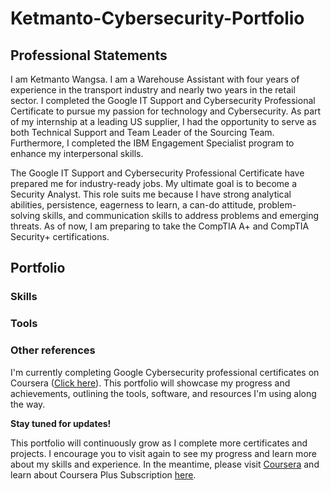 # Ketmanto-Cybersecurity-Portfolio

## Professional Statements
I am Ketmanto Wangsa. I am a Warehouse Assistant with four years of experience in the transport industry and nearly two years in the retail sector. I completed the Google IT Support and Cybersecurity Professional Certificate to pursue my passion for technology and Cybersecurity. As part of my internship at a leading US supplier, I had the opportunity to serve as both Technical Support and Team Leader of the Sourcing Team. Furthermore, I completed the IBM Engagement Specialist program to enhance my interpersonal skills.

The Google IT Support and Cybersecurity Professional Certificate have prepared me for industry-ready jobs. My ultimate goal is to become a Security Analyst. This role suits me because I have strong analytical abilities, persistence, eagerness to learn, a can-do attitude, problem-solving skills, and communication skills to address problems and emerging threats. As of now, I am preparing to take the CompTIA A+ and CompTIA Security+ certifications.

## Portfolio

### Skills  

### Tools 

### Other references 

I'm currently completing Google Cybersecurity professional certificates on Coursera ([Click here](https://www.coursera.org/professional-certificates/google-cybersecurity)). This portfolio will showcase my progress and achievements, outlining the tools, software, and resources I'm using along the way. 

**Stay tuned for updates!**

This portfolio will continuously grow as I complete more certificates and projects. I encourage you to visit again to see my progress and learn more about my skills and experience.
In the meantime, please visit [Coursera](https://www.coursera.org/) and learn about Coursera Plus Subscription [here](https://www.coursera.org/courseraplus). 
